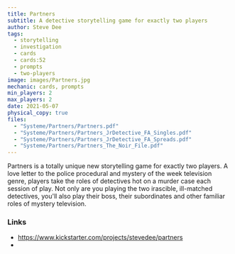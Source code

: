 ```yaml
---
title: Partners
subtitle: A detective storytelling game for exactly two players
author: Steve Dee
tags:
  - storytelling
  - investigation
  - cards
  - cards:52
  - prompts
  - two-players
image: images/Partners.jpg
mechanic: cards, prompts
min_players: 2
max_players: 2
date: 2021-05-07
physical_copy: true
files:
  - "Systeme/Partners/Partners.pdf"
  - "Systeme/Partners/Partners_JrDetective_FA_Singles.pdf"
  - "Systeme/Partners/Partners_JrDetective_FA_Spreads.pdf"
  - "Systeme/Partners/Partners_The_Noir_File.pdf"
---
```


Partners is a totally unique new storytelling game for exactly two
players. A love letter to the police procedural and mystery of the week
television genre, players take the roles of detectives hot on a murder
case each session of play. Not only are you playing the two irascible,
ill-matched detectives, you'll also play their boss, their subordinates
and other familiar roles of mystery television. 

### Links

- https://www.kickstarter.com/projects/stevedee/partners
-
